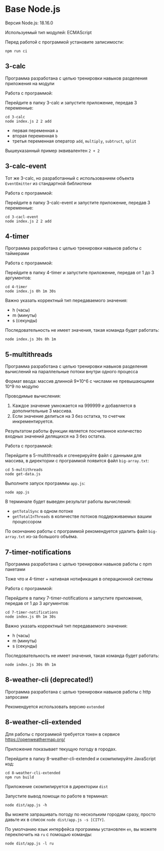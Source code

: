 # Base Node.js

Версия Node.js: 18.16.0

Используемый тип модулей: ECMAScript

Перед работой с программой установите записимости:

```
npm run ci
```

## 3-calc

Программа разработана с целью тренировки навыков разделения приложения на модули

Работа с программой:

Перейдите в папку 3-calc и запустите приложение, передав 3 переменные:

```
cd 3-calc
node index.js 2 2 add
```

- первая переменная `a`
- вторая переменная `b`
- третья переменная оператор `add`, `multiply`, `subtruct`, `split`

Вышеуказанный пример эквивалентен `2 + 2`

## 3-calc-event

Тот же 3-calc, но разработанный с использованием объекта `EventEmitter` из стандартной библиотеки

Работа с программой:

Перейдите в папку 3-calc-event и запустите приложение, передав 3 переменные:

```
cd 3-cacl-event
node index.js 2 2 add
```

## 4-timer

Программа разработана с целью тренировки навыков работы с таймерами

Работа с программой:

Перейдите в папку 4-timer и запустите приложение, передав от 1 до 3 аргументов:

```
cd 4-timer
node index.js 0h 1m 30s
```

Важно указать корректный тип передаваемого значения:

- h (часы)
- m (минуты)
- s (секунды)

Последовательность не имеет значения, такая команда будет работать:

```
node index.js 30s 0h 1m
```

## 5-multithreads

Программа разработана с целью тренировки навыков разделения вычислений на параллельные потоки внутри одного процесса

Формат ввода: массив длинной 9\*10^6 с числами не превышающими 10^9 по модулю

Проводимые вычисления:

1. Каждое значение умножается на 999999 и добавляется в дополнительные 3 массива.
2. Если значение делиться на 3 без остатка, то счетчик инкрементируется.

Результатом работы функции является посчитанное количество входных значений делящихся на 3 без остатка.

Работа с программой:

Перейдите в 5-multithreads и сгенерируйте файл с данными для массива, в директории с программой появится файл `big-array.txt`:

```
cd 5-multithreads
node get-data.js
```

Выполните запуск программы `app.js`:

```
node app.js
```

В терминале будет выведен результат работы вычислений:

- `getTotalSync` в одном потоке
- `getTotalInThreads` в количестве потоков поддерживаемых вашим процессором

По окончанию работы с программой рекомендуется удалить файл `big-array.txt` из-за большого объёма.

## 7-timer-notifications

Программа разработана с целью тренировки навыков работы с npm пакетами

Тоже что и 4-timer + нативная нотификация в операционной системы

Работа с программой:

Перейдите в папку 7-timer-notifications и запустите приложение, передав от 1 до 3 аргументов:

```
cd 7-timer-notifications
node index.js 0h 1m 30s
```

Важно указать корректный тип передаваемого значения:

- h (часы)
- m (минуты)
- s (секунды)

Последовательность не имеет значения, такая команда будет работать:

```
node index.js 30s 0h 1m
```

## 8-weather-cli (deprecated!)

Программа разработана с целью тренировки навыков работы с http запросами

Рекомендуется использовать версию `extended`

## 8-weather-cli-extended

Для работы с программой требуется токен в сервисе https://openweathermap.org/

Приложение показывает текущую погоду в городах.

Перейдите в папку 8-weather-cli-extended и скомпилируйте JavaScript код:

```
cd 8-weather-cli-extended
npm run build
```

Приложение скомпилируется в директории `dist`

Запустите вывод помощи по работе в терминал:

```
node dist/app.js -h
```

Вы можете запрашивать погоду по нескольким городам сразу, просто давьте их в список `node dist/app.js -s [CITY]`.

По умолчанию язык интерфейса программы установлен `en`, вы можете переключить на `ru` с помощью команды:

```
node dist/app.js -l ru
```
